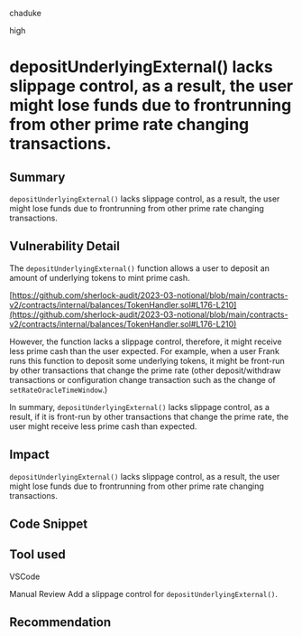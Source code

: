 chaduke

high

# depositUnderlyingExternal() lacks slippage control, as a result, the user might lose funds due to frontrunning from other prime rate changing transactions.

## Summary
``depositUnderlyingExternal()`` lacks slippage control, as a result, the user might lose funds due to frontrunning from other prime rate changing transactions. 

## Vulnerability Detail
The ``depositUnderlyingExternal()`` function allows a user to deposit an amount of underlying tokens to mint prime cash. 

[https://github.com/sherlock-audit/2023-03-notional/blob/main/contracts-v2/contracts/internal/balances/TokenHandler.sol#L176-L210](https://github.com/sherlock-audit/2023-03-notional/blob/main/contracts-v2/contracts/internal/balances/TokenHandler.sol#L176-L210)

However, the function lacks a slippage control, therefore, it might receive less prime cash than the user expected. For example, when a user Frank runs this function to deposit some underlying tokens, it might be front-run by other transactions that change the prime rate (other deposit/withdraw transactions or configuration change transaction such as the change of ``setRateOracleTimeWindow``.) 

In summary, ``depositUnderlyingExternal()`` lacks slippage control, as a result, if it is front-run by other transactions that change the prime rate,  the user might receive less prime cash than expected. 

## Impact
``depositUnderlyingExternal()`` lacks slippage control, as a result, the user might lose funds due to frontrunning from other prime rate changing transactions. 

## Code Snippet

## Tool used
VSCode

Manual Review
Add a slippage control for ``depositUnderlyingExternal()``. 

## Recommendation
